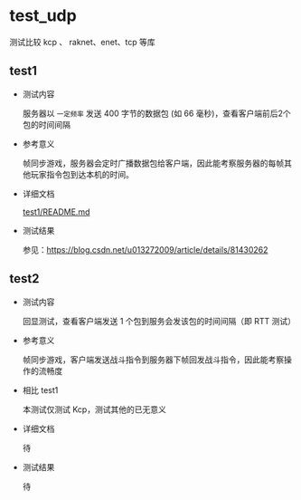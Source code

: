 # test_udp

测试比较 kcp 、 raknet、enet、tcp 等库

## test1

- 测试内容

  服务器以 `一定频率` 发送 400 字节的数据包 (如 66 毫秒)，查看客户端前后2个包的时间间隔

- 参考意义

  帧同步游戏，服务器会定时广播数据包给客户端，因此能考察服务器的每帧其他玩家指令包到达本机的时间。

- 详细文档

  [test1/README.md](test1/README.md)

- 测试结果

  参见：<https://blog.csdn.net/u013272009/article/details/81430262>

## test2

- 测试内容

  回显测试，查看客户端发送 1 个包到服务会发该包的时间间隔（即 RTT 测试）

- 参考意义

  帧同步游戏，客户端发送战斗指令到服务器下帧回发战斗指令，因此能考察操作的流畅度

- 相比 test1

  本测试仅测试 Kcp，测试其他的已无意义

- 详细文档

  待

- 测试结果

  待
